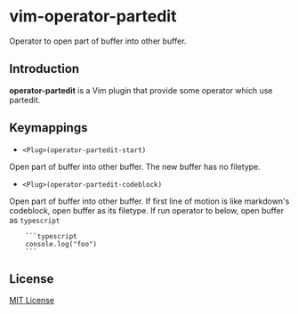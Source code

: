 # vim-operator-partedit

Operator to open part of buffer into other buffer.

## Introduction

**operator-partedit** is a Vim plugin that provide some operator which use 
partedit.

## Keymappings

- `<Plug>(operator-partedit-start)`

Open part of buffer into other buffer.
The new buffer has no filetype.

- `<Plug>(operator-partedit-codeblock)`

Open part of buffer into other buffer.
If first line of motion is like markdown's codeblock, open buffer as its filetype.
If run operator to below, open buffer as `typescript`

```
    ```typescript
    console.log("foo")
    ```
```

## License

[MIT License](./LICENSE)
